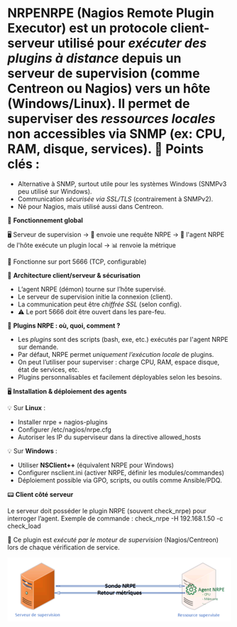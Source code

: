 # NRPENRPE (Nagios Remote Plugin Executor) est un protocole client-serveur utilisé pour *exécuter des plugins à distance* depuis un serveur de supervision (comme Centreon ou Nagios) vers un hôte (Windows/Linux). Il permet de superviser des *ressources locales* non accessibles via SNMP (ex: CPU, RAM, disque, services). 📌 Points clés :

- Alternative à SNMP, surtout utile pour les systèmes Windows (SNMPv3 peu utilisé sur Windows).
- Communication *sécurisée via SSL/TLS* (contrairement à SNMPv2).
- Né pour Nagios, mais utilisé aussi dans Centreon.



🧰 **Fonctionnement global**

🖥️ Serveur de supervision → 💬 envoie une requête NRPE → 🎯 l'agent NRPE de l'hôte exécute un plugin local → 📊 renvoie la métrique

📍 Fonctionne sur port 5666 (TCP, configurable)



🔐 **Architecture client/serveur & sécurisation**

- L’agent NRPE (démon) tourne sur l’hôte supervisé.
- Le serveur de supervision initie la connexion (client).
- La communication peut être *chiffrée SSL* (selon config).
- ⚠️ Le port 5666 doit être ouvert dans les pare-feu.



🧩 **Plugins NRPE : où, quoi, comment ?**

- Les *plugins* sont des scripts (bash, exe, etc.) exécutés par l'agent NRPE sur demande.
- Par défaut, NRPE permet *uniquement l’exécution locale* de plugins.
- On peut l’utiliser pour superviser : charge CPU, RAM, espace disque, état de services, etc.
- Plugins personnalisables et facilement déployables selon les besoins.



🖥️ **Installation & déploiement des agents**

💡 Sur **Linux** :

- Installer nrpe + nagios-plugins
- Configurer /etc/nagios/nrpe.cfg
- Autoriser les IP du superviseur dans la directive allowed_hosts

💡 Sur **Windows** :

- Utiliser **NSClient++** (équivalent NRPE pour Windows)
- Configurer nsclient.ini (activer NRPE, définir les modules/commandes)
- Déploiement possible via GPO, scripts, ou outils comme Ansible/PDQ.



📟 **Client côté serveur**

Le serveur doit posséder le plugin NRPE (souvent check_nrpe) pour interroger l’agent. Exemple de commande : check_nrpe -H 192.168.1.50 -c check_load

📌 Ce plugin est *exécuté par le moteur de supervision* (Nagios/Centreon) lors de chaque vérification de service.

![](../../../media/Cours-Supervision-Centreon-NRPE-image1.png)

